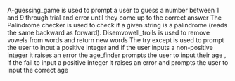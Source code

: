 A-guessing_game is used to prompt a user to guess a number between 1 and 9 through trial and error until they come up to the correct answer
The Palindrome checker is used to check if a given string is a palindrome (reads the same backward as forward).
Disemvowell_trolls is used to remove vowels from words and return new words
The try except is used to prompt the user to input a positive integer and if the user inputs a non-positive integer it raises an error
the age_finder prompts the user to input their age , if the fail to input a positive integer it raises an error and prompts the user to input the correct age
